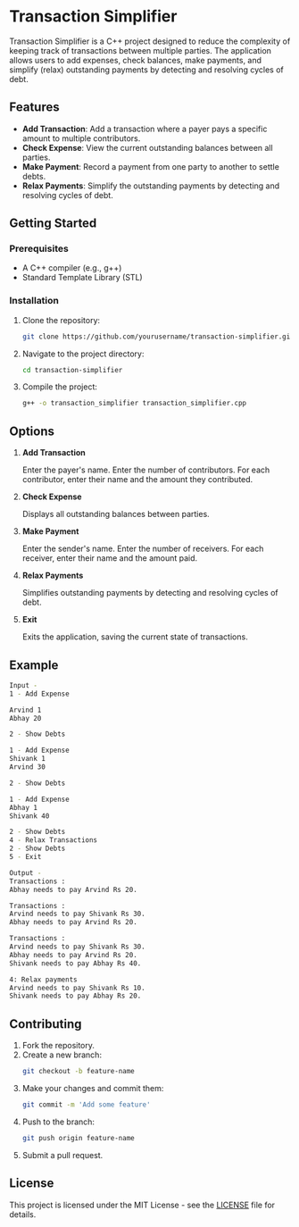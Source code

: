 # Transaction Simplifier

Transaction Simplifier is a C++ project designed to reduce the complexity of keeping track of transactions between multiple parties. The application allows users to add expenses, check balances, make payments, and simplify (relax) outstanding payments by detecting and resolving cycles of debt.

## Features

- **Add Transaction**: Add a transaction where a payer pays a specific amount to multiple contributors.
- **Check Expense**: View the current outstanding balances between all parties.
- **Make Payment**: Record a payment from one party to another to settle debts.
- **Relax Payments**: Simplify the outstanding payments by detecting and resolving cycles of debt.

## Getting Started

### Prerequisites

- A C++ compiler (e.g., g++)
- Standard Template Library (STL)

### Installation

1. Clone the repository:
   ```sh
   git clone https://github.com/yourusername/transaction-simplifier.git

2. Navigate to the project directory:
   ```sh
   cd transaction-simplifier

3. Compile the project:
   ```sh
   g++ -o transaction_simplifier transaction_simplifier.cpp


## Options

1. **Add Transaction**

    Enter the payer's name.
    Enter the number of contributors.
    For each contributor, enter their name and the amount they contributed.

2. **Check Expense**

    Displays all outstanding balances between parties.

3. **Make Payment**

    Enter the sender's name.
    Enter the number of receivers.
    For each receiver, enter their name and the amount paid.

4. **Relax Payments**

    Simplifies outstanding payments by detecting and resolving cycles of debt.

5. **Exit**

    Exits the application, saving the current state of transactions.

## Example

```sh
Input -
1 - Add Expense

Arvind 1
Abhay 20

2 - Show Debts

1 - Add Expense
Shivank 1
Arvind 30

2 - Show Debts

1 - Add Expense
Abhay 1
Shivank 40

2 - Show Debts
4 - Relax Transactions
2 - Show Debts
5 - Exit

Output -
Transactions :
Abhay needs to pay Arvind Rs 20.

Transactions :
Arvind needs to pay Shivank Rs 30.
Abhay needs to pay Arvind Rs 20.

Transactions : 
Arvind needs to pay Shivank Rs 30.
Abhay needs to pay Arvind Rs 20.
Shivank needs to pay Abhay Rs 40.

4: Relax payments 
Arvind needs to pay Shivank Rs 10.
Shivank needs to pay Abhay Rs 20.
```

## Contributing

1. Fork the repository.
2. Create a new branch:
    ```sh
    git checkout -b feature-name
    ```
3. Make your changes and commit them:
    ```sh
    git commit -m 'Add some feature'
    ```
4. Push to the branch:
    ```sh
    git push origin feature-name
    ```
5. Submit a pull request.


## License

This project is licensed under the MIT License - see the [LICENSE](LICENSE) file for details.

